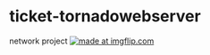 # ticket-tornadowebserver
network project
<a href="https://imgflip.com/gif/2yz6l5"><img src="https://i.imgflip.com/2yz6l5.gif" title="made at imgflip.com"/></a>
